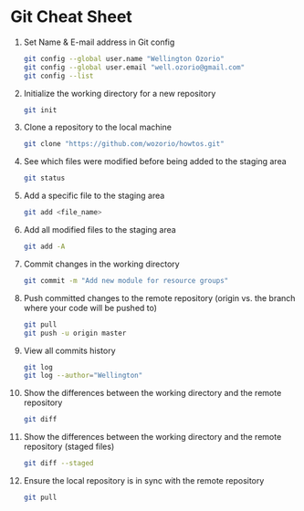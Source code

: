 # Git Cheat Sheet

1. Set Name & E-mail address in Git config
   ```bash
   git config --global user.name "Wellington Ozorio"
   git config --global user.email "well.ozorio@gmail.com"
   git config --list
   ```
1. Initialize the working directory for a new repository
   ```bash
   git init
   ```
1. Clone a repository to the local machine
   ```bash
   git clone "https://github.com/wozorio/howtos.git"
   ```
1. See which files were modified before being added to the staging area
   ```bash
   git status
   ```
1. Add a specific file to the staging area
   ```bash
   git add <file_name>
   ```
1. Add all modified files to the staging area
   ```bash
   git add -A
   ```
1. Commit changes in the working directory
   ```bash
   git commit -m "Add new module for resource groups"
   ```
1. Push committed changes to the remote repository (origin vs. the branch where your code will be pushed to)
   ```bash
   git pull
   git push -u origin master
   ```
1. View all commits history
   ```bash
   git log
   git log --author="Wellington"
   ```
1. Show the differences between the working directory and the remote repository
   ```bash
   git diff
   ```
1. Show the differences between the working directory and the remote repository (staged files)
   ```bash
   git diff --staged
   ```
1. Ensure the local repository is in sync with the remote repository
   ```bash
   git pull
   ```
